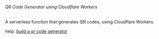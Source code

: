 ###### QR Code Generator using Cloudflare Workers
A serverless function that generates QR codes, using Cloudflare Workers.

help: [build a qr code generator](https://developers.cloudflare.com/workers/tutorials/build-a-qr-code-generator/)